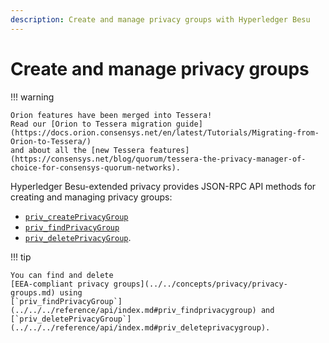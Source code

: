 ```yaml
---
description: Create and manage privacy groups with Hyperledger Besu
---
```


# Create and manage privacy groups

!!! warning

    Orion features have been merged into Tessera!
    Read our [Orion to Tessera migration guide](https://docs.orion.consensys.net/en/latest/Tutorials/Migrating-from-Orion-to-Tessera/)
    and about all the [new Tessera features](https://consensys.net/blog/quorum/tessera-the-privacy-manager-of-choice-for-consensys-quorum-networks).

Hyperledger Besu-extended privacy provides JSON-RPC API methods for creating and managing privacy
groups:

* [`priv_createPrivacyGroup`](../../../reference/api/index.md#priv_createprivacygroup)
* [`priv_findPrivacyGroup`](../../../reference/api/index.md#priv_findprivacygroup)
* [`priv_deletePrivacyGroup`](../../../reference/api/index.md#priv_deleteprivacygroup).

!!! tip

    You can find and delete
    [EEA-compliant privacy groups](../../concepts/privacy/privacy-groups.md) using
    [`priv_findPrivacyGroup`](../../../reference/api/index.md#priv_findprivacygroup) and
    [`priv_deletePrivacyGroup`](../../../reference/api/index.md#priv_deleteprivacygroup).

